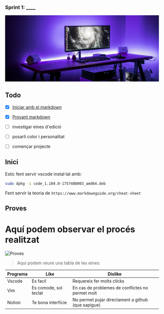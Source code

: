 
### Sprint 1: ____

![Portada](/images/sp1/portada.jpg)

## Todo 
- [x] [Iniciar amb el markdown](#Inici)
- [x] [Provant markdown](#Proves)
- [ ] investigar eines d'edició
- [ ] posarli color i personalitat
- [ ] començar projecte


## Inici
Estic fent servir vscode instal·lat amb:
```bash
sudo dpkg -i code_1.104.0-1757488003_amd64.deb
```

Fent servir la teoria de `https://www.markdownguide.org/cheat-sheet`

## Proves
# Aquí podem observar el procés realitzat
![Proves](/comprovacions/sp1_testing.gif)

> Aqui podem veure una tabla de les eines:

| Programa | Like | Dislike |
|----------|----------|----------|
| Vscode    | Es facil   | Requereix fer molts clicks   |
| Vim    | Es comode, sol teclat   | En cas de problemes de conflictes no permet molt   |
| Notion    | Te bona interfície   | No permet pujar directament a github (que sapigue)   |
